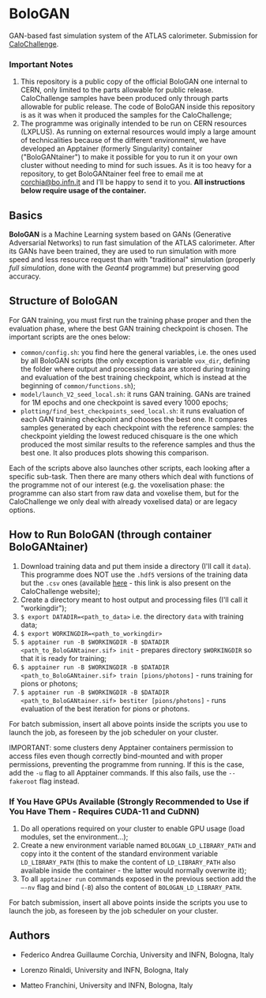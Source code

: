 # BoloGAN

GAN-based fast simulation system of the ATLAS calorimeter. Submission for [CaloChallenge](https://calochallenge.github.io/homepage/).

### Important Notes
1. This repository is a public copy of the official BoloGAN one internal to CERN, only limited to the parts allowable for public release. CaloChallenge samples have been produced only through parts allowable for public release. The code of BoloGAN inside this repository is as it was when it produced the samples for the CaloChallenge;
2. The programme was originally intended to be run on CERN resources (LXPLUS). As running on external resources would imply a large amount of technicalities because of the different environment, we have developed an Apptainer (formerly Singularity) container ("BoloGANtainer") to make it possible for you to run it on your own cluster without needing to mind for such issues. As it is too heavy for a repository, to get BoloGANtainer feel free to email me at corchia@bo.infn.it and I’ll be happy to send it to you. **All instructions below require usage of the container.**

## Basics
**BoloGAN** is a Machine Learning system based on GANs (Generative Adversarial Networks) to run fast simulation of the ATLAS calorimeter. After its GANs have been trained, they are used to run simulation with more speed and less resource request than with "traditional" simulation (properly *full simulation*, done with the *Geant4* programme) but preserving good accuracy.

## Structure of BoloGAN
For GAN training, you must first run the training phase proper and then the evaluation phase, where the best GAN training checkpoint is chosen. The important scripts are the ones below:

- ```common/config.sh```: you find here the general variables, i.e. the ones used by all BoloGAN scripts (the only exception is variable ```vox_dir```, defining the folder where output and processing data are stored during training and evaluation of the best training checkpoint, which is instead at the beginning of ```common/functions.sh```);
- ```model/launch_V2_seed_local.sh```: it runs GAN training. GANs are trained for 1M epochs and one checkpoint is saved every 1000 epochs;
- ```plotting/find_best_checkpoints_seed_local.sh```: it runs evaluation of each GAN training checkpoint and chooses the best one. It compares samples generated by each checkpoint with the reference samples: the checkpoint yielding the lowest reduced chisquare is the one which produced the most similar results to the reference samples and thus the best one. It also produces plots showing this comparison.

Each of the scripts above also launches other scripts, each looking after a specific sub-task. Then there are many others which deal with functions of the programme not of our interest (e.g. the voxelisation phase: the programme can also start from raw data and voxelise them, but for the CaloChallenge we only deal with already voxelised data) or are legacy options.

## How to Run BoloGAN (through container BoloGANtainer)
1. Download training data and put them inside a directory (I'll call it ```data```). This programme does NOT use the ```.hdf5``` versions of the training data but the ```.csv``` ones (available [here](http://opendata-qa.cern.ch/record/15012) - this link is also present on the CaloChallenge website);
2. Create a directory meant to host output and processing files (I'll call it "workingdir");
3. ```$ export DATADIR=<path_to_data>``` i.e. the directory ```data``` with training data;
4. ```$ export WORKINGDIR=<path_to_workingdir>```
5. ```$ apptainer run -B $WORKINGDIR -B $DATADIR <path_to_BoloGANtainer.sif> init``` - prepares directory ```$WORKINGDIR``` so that it is ready for training;
6. ```$ apptainer run -B $WORKINGDIR -B $DATADIR <path_to_BoloGANtainer.sif> train [pions/photons]``` - runs training for pions or photons;
7. ```$ apptainer run -B $WORKINGDIR -B $DATADIR <path_to_BoloGANtainer.sif> bestiter [pions/photons]``` - runs evaluation of the best iteration for pions or photons.

For batch submission, insert all above points inside the scripts you use to launch the job, as foreseen by the job scheduler on your cluster.

IMPORTANT: some clusters deny Apptainer containers permission to access files even though correctly bind-mounted and with proper permissions, preventing the programme from running. If this is the case, add the ```-u``` flag to all Apptainer commands. If this also fails, use the ```--fakeroot``` flag instead.

### If You Have GPUs Available (Strongly Recommended to Use if You Have Them - Requires CUDA-11 and CuDNN)
1. Do all operations required on your cluster to enable GPU usage (load modules, set the environment...);
2. Create a new environment variable named ```BOLOGAN_LD_LIBRARY_PATH``` and copy into it the content of the standard environment variable ```LD_LIBRARY_PATH``` (this to make the content of ```LD_LIBRARY_PATH``` also available inside the container - the latter would normally overwrite it);
3. To all ```apptainer run``` commands exposed in the previous section add the ```—-nv``` flag and bind (```-B```) also the content of ```BOLOGAN_LD_LIBRARY_PATH```.

For batch submission, insert all above points inside the scripts you use to launch the job, as foreseen by the job scheduler on your cluster.

## Authors
- Federico Andrea Guillaume Corchia, University and INFN, Bologna, Italy

- Lorenzo Rinaldi, University and INFN, Bologna, Italy

- Matteo Franchini, University and INFN, Bologna, Italy


